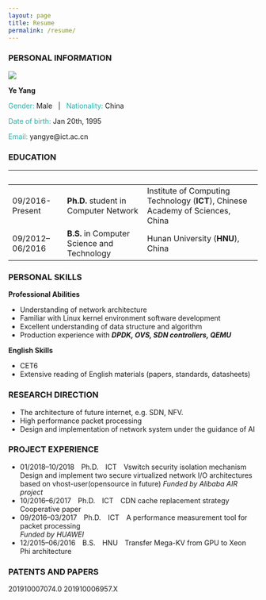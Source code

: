 ```yaml
---
layout: page
title: Resume
permalink: /resume/
---
```


### **PERSONAL INFORMATION**
<img class="profile-picture" src="sherlock.jpg">

**Ye Yang**

<p><font color="#20B2AA">Gender:&nbsp;</font>Male&nbsp;&nbsp;&nbsp;|&nbsp;&nbsp;&nbsp;<font color="#20B2AA">Nationality:&nbsp;</font>China</p>

<p><font color="#20B2AA">Date of birth:&nbsp;</font>Jan 20th,&nbsp;1995</p>

<p><font color="#20B2AA">Email: </font>yangye@ict.ac.cn</p>

### **EDUCATION**

&nbsp;|&nbsp;|&nbsp;
-----|-------|---------
09/2016-Present | **Ph.D.** student in Computer Network | Institute of Computing Technology (**ICT**), Chinese Academy of Sciences, China
09/2012–06/2016 | **B.S.** in Computer Science and Technology | Hunan University (**HNU**), China


### **PERSONAL SKILLS**

**Professional Abilities**  

* Understanding of network architecture  
* Familiar with Linux kernel environment software development  
* Excellent understanding of data structure and algorithm  
* Production experience with ***DPDK, OVS, SDN controllers, QEMU***  

**English Skills**  
* CET6
* Extensive reading of English materials (papers, standards, datasheets)

### **RESEARCH DIRECTION**

* The architecture of future internet, e.g. SDN, NFV.
* High performance packet processing
* Design and implementation of network system under the guidance of AI

### **PROJECT EXPERIENCE**

* 01/2018–10/2018&emsp;Ph.D.&emsp;ICT&emsp;Vswitch security isolation mechanism  
		Design and implement two secure virtualized network I/O architectures based on vhost-user(opensource in future)
		*Funded by Alibaba AIR project*
* 10/2016–6/2017&emsp;Ph.D.&emsp;ICT&emsp;CDN cache replacement strategy  
		Cooperative paper
* 09/2016–03/2017&emsp;Ph.D.&emsp;ICT&emsp;A performance measurement tool for packet processing  
		*Funded by HUAWEI*
* 12/2015–06/2016&emsp;B.S.&emsp;HNU&emsp;Transfer Mega-KV from GPU to Xeon Phi architecture

### **PATENTS AND PAPERS**

201910007074.0
201910006957.X